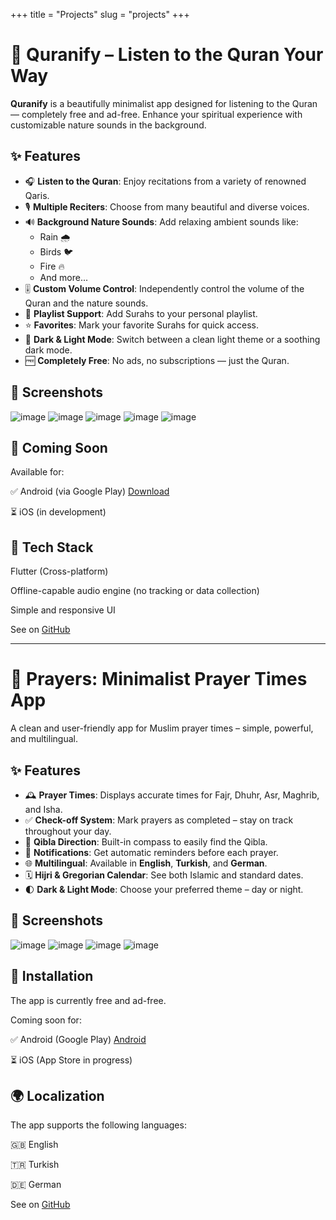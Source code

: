 +++
title = "Projects"
slug = "projects"
+++

# 📖 Quranify – Listen to the Quran Your Way

**Quranify** is a beautifully minimalist app designed for listening to the Quran — completely free and ad-free. Enhance your spiritual experience with customizable nature sounds in the background.


## ✨ Features

- 🎧 **Listen to the Quran**: Enjoy recitations from a variety of renowned Qaris.
- 🎙️ **Multiple Reciters**: Choose from many beautiful and diverse voices.
- 🔊 **Background Nature Sounds**: Add relaxing ambient sounds like:
  - Rain 🌧️
  - Birds 🐦
  - Fire 🔥
  - And more...
- 🎚️ **Custom Volume Control**: Independently control the volume of the Quran and the nature sounds.
- 📂 **Playlist Support**: Add Surahs to your personal playlist.
- ⭐ **Favorites**: Mark your favorite Surahs for quick access.
- 🌙 **Dark & Light Mode**: Switch between a clean light theme or a soothing dark mode.
- 🆓 **Completely Free**: No ads, no subscriptions — just the Quran.


## 📱 Screenshots

![image](https://github.com/user-attachments/assets/f0fc48b4-c82b-4d02-9e64-ae48130f72d8)
![image](https://github.com/user-attachments/assets/1040f60a-99db-4e08-8bbb-fb31c995711a)
![image](https://github.com/user-attachments/assets/68530915-9c92-4aec-8e34-59a3af7037a4)
![image](https://github.com/user-attachments/assets/ba152ba0-51cd-4625-ae57-1d5f46b13965)
![image](https://github.com/user-attachments/assets/7849a324-85ba-491d-87e6-dce26e1718a9)

## 🚀 Coming Soon
Available for:

✅ Android (via Google Play) [Download](https://play.google.com/store/apps/details?id=com.alaksoftware.quranify2&pcampaignid=web_share)

⏳ iOS (in development)


## 🔧 Tech Stack
Flutter (Cross-platform)

Offline-capable audio engine (no tracking or data collection)

Simple and responsive UI

 
See on [GitHub](https://github.com/aksoyalpi/Quranify-App)

---

# 🕌 Prayers: Minimalist Prayer Times App

A clean and user-friendly app for Muslim prayer times – simple, powerful, and multilingual.


## ✨ Features

- 🕰️ **Prayer Times**: Displays accurate times for Fajr, Dhuhr, Asr, Maghrib, and Isha.
- ✅ **Check-off System**: Mark prayers as completed – stay on track throughout your day.
- 🧭 **Qibla Direction**: Built-in compass to easily find the Qibla.
- 🔔 **Notifications**: Get automatic reminders before each prayer.
- 🌐 **Multilingual**: Available in **English**, **Turkish**, and **German**.
- 🗓️ **Hijri & Gregorian Calendar**: See both Islamic and standard dates.
- 🌓 **Dark & Light Mode**: Choose your preferred theme – day or night.


## 📱 Screenshots

![image](https://github.com/user-attachments/assets/96b6e198-7268-41b6-b444-8b208553e58a)
![image](https://github.com/user-attachments/assets/abf3a264-5053-41e8-8365-0d7789cf7a30)
![image](https://github.com/user-attachments/assets/546018a9-7422-4acd-a2ae-94ba5f06b9af)
![image](https://github.com/user-attachments/assets/13490950-bd09-4011-a180-fd37c49fd7ea)


## 🔧 Installation
The app is currently free and ad-free.

Coming soon for:

✅ Android (Google Play) [Android](https://play.google.com/store/apps/details?id=com.alaksoftware.prayer_times&pcampaignid=web_share)

⏳ iOS (App Store in progress)

## 🌍 Localization
The app supports the following languages:

🇬🇧 English

🇹🇷 Turkish

🇩🇪 German

See on [GitHub](https://github.com/aksoyalpi/Prayers-App)